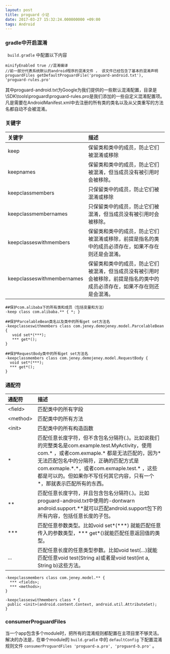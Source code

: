 ```yaml
---
layout: post
title: proguard 小记
date: 2017-03-27 15:32:24.000000000 +09:00
tags: Android
---
```



### gradle中开启混淆 ###

` build.gradle` 中配置以下内容

```  
minifyEnabled true //混淆编译
//前一部分代表系统默认的android程序的混淆文件 ， 该文件已经包含了基本的混淆声明
proguardFiles getDefaultProguardFile('proguard-android.txt'), 'proguard-rules.pro'
```
其中proguard-android.txt为Google为我们提供的一些默认混淆配置，目录是\SDK\tools\proguard\proguard-rules.pro是我们添加的一些自定义混淆配置项。  
凡是需要在AndroidManifest.xml中去注册的所有类的类名以及从父类重写的方法名都自动不会被混淆。

### 关键字 ###

| 关键字 | 描述 | 
| :--- | :--- |
| keep| 保留类和类中的成员，防止它们被混淆或移除 | 
| keepnames | 保留类和类中的成员，防止它们被混淆，但当成员没有被引用时会被移除。 |
| keepclassmembers | 只保留类中的成员，防止它们被混淆或移除 |
| keepclassmembernames | 只保留类中的成员，防止它们被混淆，但当成员没有被引用时会被移除。 |
| keepclasseswithmembers | 保留类和类中的成员，防止它们被混淆或移除，前提是指名的类中的成员必须存在，如果不存在则还是会混淆。 |
| keepclasseswithmembernames| 保留类和类中的成员，防止它们被混淆，但当成员没有被引用时会被移除，前提是指名的类中的成员必须存在，如果不存在则还是会混淆。 |

 ```  
##保护com.alibaba下的所有类和成员（包括变量和方法）
-keep class com.alibaba.** { *; }
	
##保护ParcelableBean类名以及类中的所有get set方法名
-keepclasseswithmembers class com.jeney.demojeney.model.ParcelableBean {
    void set*(***);
    *** get*();
}

##保护RequestBody类中的所有get set方法名
-keepclassmembers class com.jeney.demojeney.model.RequestBody {
   void set*(***);
   *** get*();
}
```  
### 通配符 ###

| 通配符 | 描述 | 
| :--- | :--- |
| \<field\> | 匹配类中的所有字段 |
| \<method\>| 匹配类中的所有方法 |
| \<init\> | 匹配类中的所有构造函数 |
| \* | 匹配任意长度字符，但不含包名分隔符(.)。比如说我们的完整类名是com.example.test.MyActivity，使用  com.\* ，或者com.exmaple.\* 都是无法匹配的，因为\*无法匹配包名中的分隔符，正确的匹配方式是com.exmaple.\*.\*，或者com.exmaple.test.\* ，这些都是可以的。但如果你不写任何其它内容，只有一个\*，那就表示匹配所有的东西。 |
| ** | 匹配任意长度字符，并且包含包名分隔符(.)。比如proguard-android.txt中使用的-dontwarn android.support.\*\*就可以匹配android.support包下的所有内容，包括任意长度的子包。 |
| \*\*\* | 匹配任意参数类型。比如void set\*(\*\*\*) 就能匹配任意传入的参数类型，\*\*\*  get*()就能匹配任意返回值的类型。 |
| ... | 匹配任意长度的任意类型参数。比如void test(…)就能匹配任意void test(String a)或者是void test(int a, String b)这些方法。 |
  
 ```  
-keepclassmembers class com.jeney.model.** {
   *** <fields>;
   *** <methods>;
}

-keepclasseswithmembers class * {
  public <init>(android.content.Context, android.util.AttributeSet);
}
```  
### consumerProguardFiles ###

当一个app包含多个module时，把所有的混淆规则都配置在主项目里不够灵活。  
解决的办法是，在单个module的 `build.gradle` 中的 `defaultConfig` 下配置混淆规则文件 `consumerProguardFiles 'proguard-a.pro', 'proguard-b.pro'` 。
